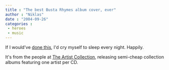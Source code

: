 ```yaml
---
title : "The best Busta Rhymes album cover, ever"
author : "Niklas"
date : "2004-09-26"
categories : 
 - heroes
 - music
---
```


If I would've [done this](http://www.juno.co.uk/IP/IFX157320-01A.htm), I'd cry myself to sleep every night. Happily.

It's from the people at [The Artist Collection](http://www.artistcollection.org), releasing semi-cheap collection albums featuring one artist per CD.
